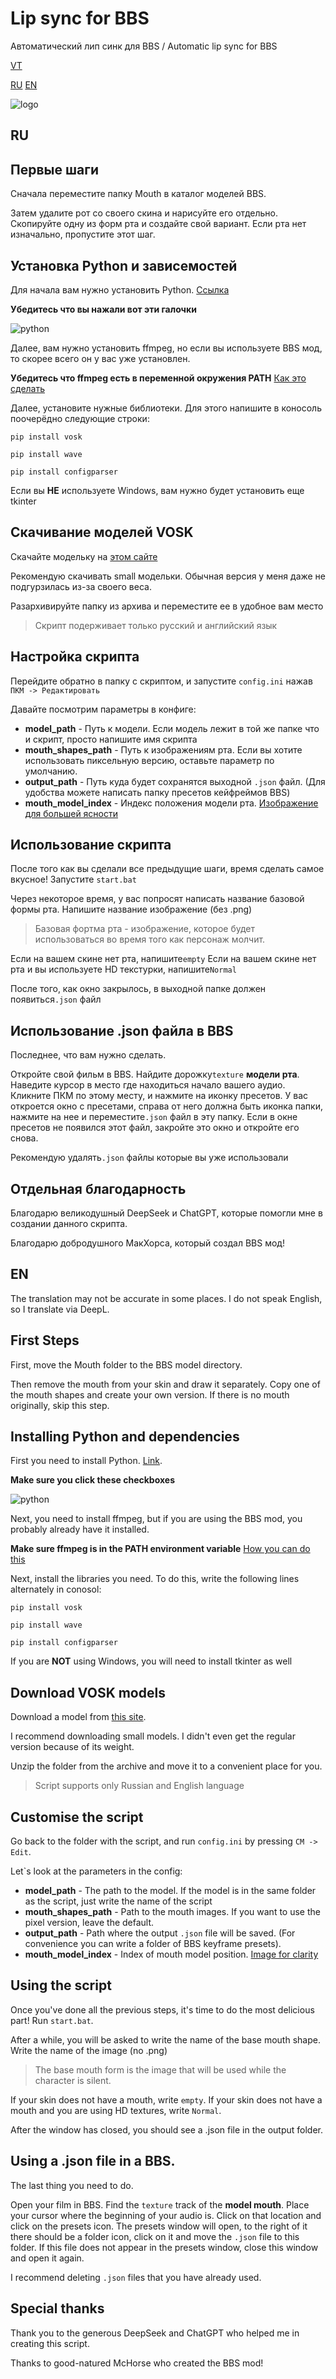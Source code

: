 # Lip sync for BBS
Автоматический лип синк для BBS / Automatic lip sync for BBS 

[VT](https://www.virustotal.com/gui/file/e1f087e381339ab8a82b48366162d3dd6bbb85e0bff45b430868eb63a7073e35 "VT")

[RU](https://github.com/Wemppy4/bbs-lip-sync/blob/main/README.md#ru)
[EN](https://github.com/Wemppy4/bbs-lip-sync/blob/main/README.md#en)

![logo](https://github.com/Wemppy4/bbs-lip-sync/blob/assets/image.png)

## RU
## Первые шаги
Сначала переместите папку Mouth в каталог моделей BBS.

Затем удалите рот со своего скина и нарисуйте его отдельно. Скопируйте одну из форм рта и создайте свой вариант. Если рта нет изначально, пропустите этот шаг.

## Установка Python и зависемостей
Для начала вам нужно установить Python. [Ссылка](https://www.python.org/)

**Убедитесь что вы нажали вот эти галочки**

![python](https://github.com/Wemppy4/bbs-lip-sync/blob/assets/%D0%97%D0%BD%D1%96%D0%BC%D0%BE%D0%BA%20%D0%B5%D0%BA%D1%80%D0%B0%D0%BD%D0%B0%202025-02-17%20155744.png)

Далее, вам нужно установить ffmpeg, но если вы используете BBS мод, то скорее всего он у вас уже установлен.

**Убедитесь что ffmpeg есть в переменной окружения PATH** 
[Как это сделать](https://chatgpt.com/share/67b34ff9-5f24-800b-9588-e677f17eb334)

Далее, установите нужные библиотеки. Для этого напишите в коносоль поочерёдно следующие строки:

`pip install vosk`

`pip install wave`

`pip install configparser`

Если вы **НЕ** используете Windows, вам нужно будет установить еще tkinter

## Скачивание моделей VOSK
Скачайте модельку на [этом сайте](https://alphacephei.com/vosk/models)

Рекомендую скачивать small модельки. Обычная версия у меня даже не подгурзилась из-за своего веса.

Разархивируйте папку из архива и переместите ее в удобное вам место

> Скрипт подерживает только русский и английский язык

## Настройка скрипта
Перейдите обратно в папку с скриптом, и запустите `config.ini` нажав `ПКМ -> Редактировать`

Давайте посмотрим параметры в конфиге:
- **model_path** - Путь к модели. Если модель лежит в той же папке что и скрипт, просто напишите имя скрипта
- **mouth_shapes_path** - Путь к изображениям рта. Если вы хотите использовать пиксельную версию, оставьте параметр по умолчанию.
- **output_path** - Путь куда будет сохранятся выходной `.json` файл. (Для удобства можете написать папку пресетов кейфреймов BBS)
- **mouth_model_index** - Индекс положения модели рта. [Изображение для большей ясности](https://imgur.com/a/W6VpWB7)

## Использование скрипта

После того как вы сделали все предыдущие шаги, время сделать самое вкусное!
Запустите `start.bat`

Через некоторое время, у вас попросят написать название базовой формы рта. Напишите название изображение (без .png)
> Базовая фортма рта - изображение, которое будет использоваться во время того как персонаж молчит.

Если на вашем скине нет рта, напишите`empty`
Если на вашем скине нет рта и вы используете HD текстурки, напишите`Normal`

После того, как окно закрылось, в выходной папке должен появиться`.json` файл

## Использование .json файла в BBS

Последнее, что вам нужно сделать.

Откройте свой фильм в BBS. Найдите дорожку`texture` **модели рта**. Наведите курсор в место где находиться начало вашего аудио. Кликните ПКМ по этому месту, и нажмите на иконку пресетов. У вас откроется окно с пресетами, справа от него должна быть иконка папки, нажмите на нее и переместите`.json` файл в эту папку. Если в окне пресетов не появился этот файл, закройте это окно и откройте его снова. 

Рекомендую удалять`.json` файлы которые вы уже использовали

## Отдельная благодарность

Благодарю великодушный DeepSeek и ChatGPT, которые помогли мне в создании данного скрипта.

Благодарю добродушного МакХорса, который создал BBS мод!

## EN
The translation may not be accurate in some places. I do not speak English, so I translate via DeepL.

## First Steps
First, move the Mouth folder to the BBS model directory.

Then remove the mouth from your skin and draw it separately. Copy one of the mouth shapes and create your own version. If there is no mouth originally, skip this step.

## Installing Python and dependencies
First you need to install Python. [Link](https://www.python.org/).

**Make sure you click these checkboxes**

![python](https://github.com/Wemppy4/bbs-lip-sync/blob/assets/%D0%97%D0%BD%D1%96%D0%BC%D0%BE%D0%BA%20%D0%B5%D0%BA%D1%80%D0%B0%D0%BD%D0%B0%202025-02-17%20155744.png)

Next, you need to install ffmpeg, but if you are using the BBS mod, you probably already have it installed.

**Make sure ffmpeg is in the PATH environment variable** 
[How you can do this](https://chatgpt.com/share/67b34ff9-5f24-800b-9588-e677f17eb334)

Next, install the libraries you need. To do this, write the following lines alternately in conosol:

`pip install vosk`

`pip install wave`

`pip install configparser`

If you are **NOT** using Windows, you will need to install tkinter as well

## Download VOSK models
Download a model from [this site](https://alphacephei.com/vosk/models).

I recommend downloading small models. I didn't even get the regular version because of its weight.

Unzip the folder from the archive and move it to a convenient place for you.

> Script supports only Russian and English language

## Customise the script
Go back to the folder with the script, and run `config.ini` by pressing `CM -> Edit`.

Let`s look at the parameters in the config:
- **model_path** - The path to the model. If the model is in the same folder as the script, just write the name of the script
- **mouth_shapes_path** - Path to the mouth images. If you want to use the pixel version, leave the default.
- **output_path** - Path where the output `.json` file will be saved. (For convenience you can write a folder of BBS keyframe presets).
- **mouth_model_index** - Index of mouth model position. [Image for clarity](https://imgur.com/a/W6VpWB7)

## Using the script

Once you've done all the previous steps, it's time to do the most delicious part!
Run `start.bat`.

After a while, you will be asked to write the name of the base mouth shape. Write the name of the image (no .png)
> The base mouth form is the image that will be used while the character is silent.

If your skin does not have a mouth, write `empty`.
If your skin does not have a mouth and you are using HD textures, write `Normal`.

After the window has closed, you should see a .json file in the output folder.

## Using a .json file in a BBS.

The last thing you need to do.

Open your film in BBS. Find the `texture` track of the **model mouth**. Place your cursor where the beginning of your audio is. Click on that location and click on the presets icon. The presets window will open, to the right of it there should be a folder icon, click on it and move the `.json` file to this folder. If this file does not appear in the presets window, close this window and open it again. 

I recommend deleting `.json` files that you have already used.

## Special thanks

Thank you to the generous DeepSeek and ChatGPT who helped me in creating this script.

Thanks to good-natured McHorse who created the BBS mod!
